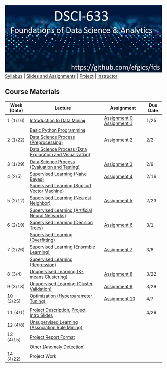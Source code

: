[<img width=900 src="../img/title.png?raw=yes">](../README.md)   
[Syllabus](../README.md) |
[Slides and Assignments](README.md) |
[Project](project.md) |
[Instructor](https://www.rit.edu/directory/efgics-erik-golen) 

## Course Materials

| Week (Date)  | Lecture                                                                                                                                                               || Assignment                                                                                                                                                               | Due Date |
|-------|-----------------------------------------------------------------------------------------------------------------------------------------------------------------------|-----------|--------------------------------------------------------------------------------------------------------------------------------------------------------------------------|----------|
| 1 (1/16) | [Introduction to Data Mining](https://docs.google.com/presentation/d/1yzv_qiIDe993ohLCqh-xQA3FJjlerdqm/edit?usp=drive_link&ouid=114469780150035742822&rtpof=true&sd=true)                                   |           | [Assignment 0](assignment0.md), [Assignment 1](assignment1.md) | 1/25    |
|  | [Basic Python Programming](https://docs.google.com/presentation/d/1RQ0SybKmNK47UkK2enQ_OpIWSn8IKKz_/edit?usp=drive_link&ouid=114469780150035742822&rtpof=true&sd=true)                                      |           |                                                                                                                                                                          |          |
| 2 (1/22) | [Data Science Process (Preprocessing)](https://docs.google.com/presentation/d/1ORnlrADoiCs6WltlsIsPBYZ3xCFoXm89/edit?usp=sharing&ouid=114469780150035742822&rtpof=true&sd=true)                          |           | [Assignment 2](assignment2.md)                                                                                      | 2/2    |
|  | [Data Science Process (Data Exploration and Visualization)](https://docs.google.com/presentation/d/12W7ofjtMrrtlsbnqj0l-5FvXEEGIdPU_/edit?usp=sharing&ouid=114469780150035742822&rtpof=true&sd=true) |          |                                                                                                                                                                          |         |
| 3 (1/29) | [Data Science Process (Evaluation and Testing)](https://docs.google.com/presentation/d/1g3LqLAIx9jxI9mu7M1qX4RQOjgQ-TjHJ/edit?usp=sharing&ouid=114469780150035742822&rtpof=true&sd=true)                             |           | [Assignment 3](assignment3.md)                                                                                      |2/9     |
| 4 (2/5) | [Supervised Learning (Naive Bayes)](https://docs.google.com/presentation/d/1OyAt77vwD4wPNhbXd9CfkFFcgH7-2sAG/edit?usp=sharing&ouid=114469780150035742822&rtpof=true&sd=true)                             |           | [Assignment 4](assignment4.md)                                                                                      |2/16     |
|  | [Supervised Learning (Support Vector Machine)](https://docs.google.com/presentation/d/1v_cYXThOA4I0NCmSt9vE83ln4xrc0WFm/edit?usp=sharing&ouid=114469780150035742822&rtpof=true&sd=true)                  |           |                                                                                                                                                                          |          |
| 5 (2/12) | [Supervised Learning (Nearest Neighbor)](https://docs.google.com/presentation/d/1_mGGAwf4MNikmd7edsQM-aBXTwwk3YBP/edit?usp=sharing&ouid=114469780150035742822&rtpof=true&sd=true)                        |           | [Assignment 5](assignment5.md)                                                                                      |2/23     |
| | [Supervised Learning (Artificial Neural Networks)](https://docs.google.com/presentation/d/1bx3dDfyasm6uzPyvaRHJ8WFXJCnj8J69/edit?usp=sharing&ouid=114469780150035742822&rtpof=true&sd=true)              |           |                                                                                                                                                                          |          |
| 6 (2/19) | [Supervised Learning (Decision Trees)](https://docs.google.com/presentation/d/1-xsTdWBCMWzmIlq5vCpmPff6lgyj5a0a/edit?usp=sharing&ouid=114469780150035742822&rtpof=true&sd=true)                          |           | [Assignment 6](assignment6.md)                                                                                      |3/1     |
|  | [Supervised Learning (Overfitting)](https://docs.google.com/presentation/d/1WRxAw5es8LCSkKjfKLyswuUEn6DQ7prD/edit?usp=sharing&ouid=114469780150035742822&rtpof=true&sd=true)                             |           |                                                                                                                                                                          |          |
| 7 (2/26) | [Supervised Learning (Ensemble Learning)](https://docs.google.com/presentation/d/1LtBtP576NELE9r0HmYi-lD78ZWWJp-cu/edit?usp=sharing&ouid=114469780150035742822&rtpof=true&sd=true)                       |           | [Assignment 7](assignment7.md)                                                                                      |3/8     |
| | [Supervised Learning (Regression)](https://docs.google.com/presentation/d/1JSRDdCwgNCivB67U0BVpoQrflv6lG-Zi/edit?usp=sharing&ouid=114469780150035742822&rtpof=true&sd=true)                              |           |                                                                                                                                                                          |          |
| 8 (3/4) | [Unupervised Learning (K-means Clustering)](https://docs.google.com/presentation/d/1f_9UmfE-wJ4H37ARHZW6IkUJA2CJ6JE_/edit?usp=sharing&ouid=114469780150035742822&rtpof=true&sd=true)                     |           | [Assignment 8](assignment8.md)                                                                                      |3/22     |                                                                     |          |
| 9 (3/18) | [Unupervised Learning (Cluster Validation)](https://docs.google.com/presentation/d/1JIDtQf09hctPaOHEYRum0ZC1wF9oBeiP/edit?usp=sharing&ouid=114469780150035742822&rtpof=true&sd=true)                    |           | [Assignment 9](assignment9.md)                                                                                      |3/29     |
| 10 (3/25) | [Optimization (Hyperparameter Tuning)](https://docs.google.com/presentation/d/1y8I_xXMsSFQwn9psz-VNgbA2pYiCfg6n/edit?usp=sharing&ouid=114469780150035742822&rtpof=true&sd=true)                                  |           | [Assignment 10](assignment10.md) |4/7     |                                                                                         
|           |
| 11 (4/1) | [Project Description](project.md), [Project Intro Slides](https://docs.google.com/presentation/d/1PHrD5fLrtflLEowQq1BxV375xF3jQEIg/edit?usp=sharing&ouid=114469780150035742822&rtpof=true&sd=true)                              |           |                                                                                                                                                                          |4/29          |
| 12 (4/8) | [Unsupervised Learning (Association Rule Mining)]()                                |           |                                                                                                                                                                          |          |
| 13 (4/15) | [Project Report Format]()                                     |           |                                                   |   |
|  | [Other (Anomaly Detection)]()                              |           |                                                                                                                                                                          |          |
| 14 (4/22) | Project Work                                               |           |                                                                                                                                                             |          |
